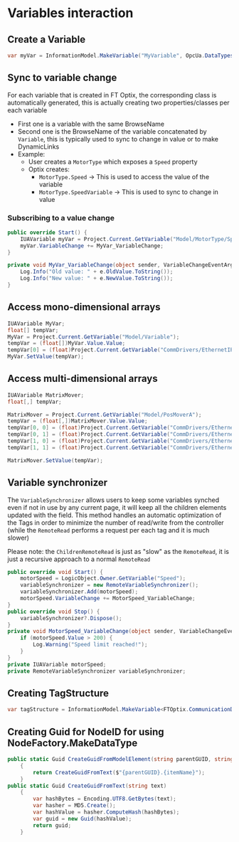 # Variables interaction

## Create a Variable

```csharp
var myVar = InformationModel.MakeVariable("MyVariable", OpcUa.DataTypes.Int32);
```

## Sync to variable change

For each variable that is created in FT Optix, the corresponding class is automatically generated, this is actually creating two properties/classes per each variable
- First one is a variable with the same BrowseName
- Second one is the BrowseName of the variable concatenated by `Variable`, this is typically used to sync to change in value or to make DynamicLinks
- Example:
    - User creates a `MotorType` which exposes a `Speed` property
    - Optix creates:
        - `MotorType.Speed` -> This is used to access the value of the variable
        - `MotorType.SpeedVariable` -> This is used to sync to change in value

### Subscribing to a value change

```csharp
public override Start() {
    IUAVariable myVar = Project.Current.GetVariable("Model/MotorType/Speed");
    myVar.VariableChange += MyVar_VariableChange;
}

private void MyVar_VariableChange(object sender, VariableChangeEventArgs e) {
    Log.Info("Old value: " + e.OldValue.ToString());
    Log.Info("New value: " + e.NewValue.ToString());
}
```

## Access mono-dimensional arrays

```csharp
IUAVariable MyVar;
float[] tempVar;
MyVar = Project.Current.GetVariable("Model/Variable"); 
tempVar = (float[])MyVar.Value.Value;
tempVar[0] = (float)Project.Current.GetVariable("CommDrivers/EthernetIPDriver1/EthernetIPStation1/TagName").Value; 
MyVar.SetValue(tempVar);
```

## Access multi-dimensional arrays

```csharp
IUAVariable MatrixMover;
float[,] tempVar;

MatrixMover = Project.Current.GetVariable("Model/PosMoverA");
tempVar = (float[,])MatrixMover.Value.Value;
tempVar[0, 0] = (float)Project.Current.GetVariable("CommDrivers/EthernetIPDriver1/EthernetIPStation1/Tags/Program:MainProgram/AOI_CalcPosMovA/x_Pos").Value;
tempVar[0, 1] = (float)Project.Current.GetVariable("CommDrivers/EthernetIPDriver1/EthernetIPStation1/Tags/Program:MainProgram/AOI_CalcPosMovA/y_Pos").Value;
tempVar[1, 0] = (float)Project.Current.GetVariable("CommDrivers/EthernetIPDriver1/EthernetIPStation1/Tags/Program:MainProgram/AOI_CalcPosMovA/x_Pos").Value;
tempVar[1, 1] = (float)Project.Current.GetVariable("CommDrivers/EthernetIPDriver1/EthernetIPStation1/Tags/Program:MainProgram/AOI_CalcPosMovA/y_Pos").Value;

MatrixMover.SetValue(tempVar);
```

## Variable synchronizer

The `VariableSynchronizer` allows users to keep some variables synched even if not in use by any current page, it will keep all the children elements updated with the field. This method handles an automatic optimization of the Tags in order to minimize the number of read/write from the controller (while the `RemoteRead` performs a request per each tag and it is much slower)

Please note: the `ChildrenRemoteRead` is just as "slow" as the `RemoteRead`, it is just a recursive approach to a normal `RemoteRead`

```csharp
public override void Start() {
    motorSpeed = LogicObject.Owner.GetVariable("Speed");
    variableSynchronizer = new RemoteVariableSynchronizer();
    variableSynchronizer.Add(motorSpeed);
    motorSpeed.VariableChange += MotorSpeed_VariableChange;
}
public override void Stop() {
    variableSynchronizer?.Dispose();
}
private void MotorSpeed_VariableChange(object sender, VariableChangeEventArgs e) {
    if (motorSpeed.Value > 200) {
        Log.Warning("Speed limit reached!");
    }
}
private IUAVariable motorSpeed;
private RemoteVariableSynchronizer variableSynchronizer;
```

## Creating TagStructure

```csharp
var tagStructure = InformationModel.MakeVariable<FTOptix.CommunicationDriver.TagStructure>("FanArray", OpcUa.DataTypes.Structure, new[] { 11u });
```

## Creating Guid for NodeID for using NodeFactory.MakeDataType

```csharp
public static Guid CreateGuidFromModelElement(string parentGUID, string itemName)
    {
        return CreateGuidFromText($"{parentGUID}.{itemName}");
    }
public static Guid CreateGuidFromText(string text)
    {
        var hashBytes = Encoding.UTF8.GetBytes(text);
        var hasher = MD5.Create();
        var hashValue = hasher.ComputeHash(hashBytes);
        var guid = new Guid(hashValue);
        return guid;
    }
```
